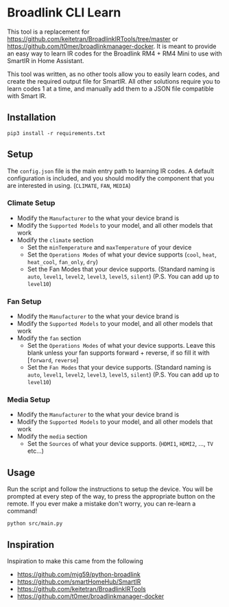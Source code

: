 # Broadlink CLI Learn

This tool is a replacement for https://github.com/keitetran/BroadlinkIRTools/tree/master or https://github.com/t0mer/broadlinkmanager-docker. It is meant to provide an easy way to learn IR codes for the Broadlink RM4 + RM4 Mini to use with SmartIR in Home Assistant.

This tool was written, as no other tools allow you to easily learn codes, and create the required output file for SmartIR. All other solutions require you to learn codes 1 at a time, and manually add them to a JSON file compatible with Smart IR.

## Installation

```
pip3 install -r requirements.txt
```

## Setup

The `config.json` file is the main entry path to learning IR codes. A default configuration is included, and you should modify the component that you are interested in using. (`CLIMATE`, `FAN`, `MEDIA`)

### Climate Setup

- Modify the `Manufacturer` to the what your device brand is
- Modify the `Supported Models` to your model, and all other models that work
- Modify the `climate` section
  - Set the `minTemperature` and `maxTemperature` of your device
  - Set the `Operations Modes` of what your device supports (`cool`, `heat`, `heat_cool`, `fan_only`, `dry`)
  - Set the Fan Modes that your device supports. (Standard naming is `auto`, `level1`, `level2`, `level3`, `level5`, `silent`) (P.S. You can add up to `level10`)

### Fan Setup

- Modify the `Manufacturer` to the what your device brand is
- Modify the `Supported Models` to your model, and all other models that work
- Modify the `fan` section
  - Set the `Operations Modes` of what your device supports. Leave this blank unless your fan supports forward + reverse, if so fill it with [`forward`, `reverse`]
  - Set the `Fan Modes` that your device supports. (Standard naming is `auto`, `level1`, `level2`, `level3`, `level5`, `silent`) (P.S. You can add up to `level10`)

### Media Setup

- Modify the `Manufacturer` to the what your device brand is
- Modify the `Supported Models` to your model, and all other models that work
- Modify the `media` section
  - Set the `Sources` of what your device supports. (`HDMI1`, `HDMI2`, ..., `TV` etc...)

## Usage

Run the script and follow the instructions to setup the device. You will be prompted at every step of the way, to press the appropriate button on the remote. If you ever make a mistake don't worry, you can re-learn a command!

```
python src/main.py
```

## Inspiration

Inspiration to make this came from the following
- https://github.com/mjg59/python-broadlink
- https://github.com/smartHomeHub/SmartIR
- https://github.com/keitetran/BroadlinkIRTools
- https://github.com/t0mer/broadlinkmanager-docker
